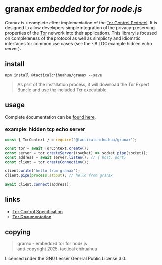 # granax *embedded tor for node.js*

Granax is a complete client implementation of the [Tor Control Protocol](https://gitweb.torproject.org/torspec.git/plain/control-spec.txt). 
It is designed to allow developers simple integration of the privacy-preserving properties of the [Tor](https://torprojects.org) network into their applications. 
This library is focused on completeness of the protocol as well as simplicity and idiomatic interfaces for common use cases (see the ~8 LOC example hidden echo server).


## install

```
npm install @tacticalchihuahua/granax --save
```

> As part of the installation process, it will download the Tor Expert 
> Bundle and use the included Tor executable.

## usage

Complete documentation can be [found here](https://lilyanne.me/granax).

### example: hidden tcp echo server

```js
const { TorContext } = require('@tacticalchihuahua/granax');

const tor = await TorContext.create();
const server = tor.createServer((socket) => socket.pipe(socket)); 
const address = await server.listen(); // { host, port}
const client = tor.createConnection();

client.write('hello from granax');
client.pipe(process.stdout); // hello from granax

await client.connect(address);
```

## links

* [Tor Control Specification](https://github.com/torproject/torspec/blob/main/control-spec.txt)
* [Tor Documentation](https://www.torproject.org/docs/documentation.html.en)

## copying

> granax - embedded tor for node.js  
> anti-copyright 2025, tactical chihuahua

Licensed under the GNU Lesser General Public License 3.0.

